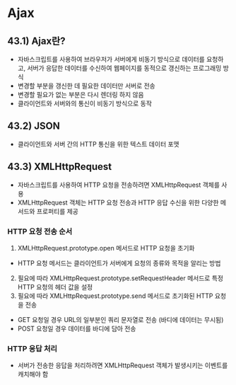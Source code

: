 # Ajax

## 43.1) Ajax란?
- 자바스크립트를 사용하여 브라우저가 서버에게 비동기 방식으로 데이터를 요청하고, 서버가 응답한 데이터를 수신하여 웹페이지를 동적으로 갱신하는 프로그래밍 방식
- 변경할 부분을 갱신한 데 필요한 데이터만 서버로 전송
- 변경할 필요가 없는 부분은 다시 렌더링 하지 않음
- 클라이언트와 서버와의 통신이 비동기 방식으로 동작

## 43.2) JSON
- 클라이언트와 서버 간의 HTTP 통신을 위한 텍스트 데이터 포맷

## 43.3) XMLHttpRequest
- 자바스크립트를 사용하여 HTTP 요청을 전송하려면 XMLHttpRequest 객체를 사용
- XMLHttpRequest 객체는 HTTP 요청 전송과 HTTP 응답 수신을 위한 다양한 메서드와 프로퍼티를 제공
### HTTP 요청 전송 순서
1. XMLHttpRequest.prototype.open 메서드로 HTTP 요청을 초기화
- HTTP 요청 메서드는 클라이언트가 서버에게 요청의 종류와 목적을 알리는 방법
2. 필요에 따라 XMLHttpRequest.prototype.setRequestHeader 메서드로 특정 HTTP 요청의 헤더 값을 설정
3. 필요에 따라 XMLHttpRequest.prototype.send 메서드로 초기화된 HTTP 요청을 전송
- GET 요청일 경우 URL의 일부분인 쿼리 문자열로 전송 (바디에 데이터는 무시됨)
- POST 요청일 경우 데이터를 바디에 담아 전송
### HTTP 응답 처리
- 서버가 전송한 응답을 처리하려면 XMLHttpRequest 객체가 발생시키는 이벤트를 캐치해야 함